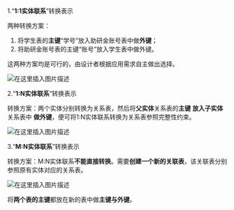 1.“**1:1实体联系**”转换表示  

两种转换方案：

1. 将学生表的**主键**“学号”放入助研金账号表中做**外键**；
2. 将助研金账号表的主键“账号”放入学生表中做外键。  

这两种方案均是可行的，由设计者根据应用需求自主做出选择。 
 
![在这里插入图片描述](https://img-blog.csdnimg.cn/20210407204421241.png)  

2.“**1:N实体联系**”转换表示  

转换方案：两个实体分别转换为关系表，然后将**父实体**关系表的**主键** **放入子实体**关系表中 **做外键**，便可将1:N实体联系转换为关系表参照完整性约束。  

![在这里插入图片描述](https://img-blog.csdnimg.cn/2021040720455528.png)  

3.“**M:N实体联系**”转换表示  

转换方案：M:N实体联系**不能直接转换**。需要**创建一个新的关联表**，该关联表分别参照原有实体对应的关系表。

![在这里插入图片描述](https://img-blog.csdnimg.cn/20210407204653926.png)  

将**两个表的主键**都放在新的表中做**主键与外键**。